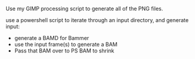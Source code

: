 Use my GIMP processing script to generate all of the PNG files.

use a powershell script to iterate through an input directory, and generate input:

- generate a BAMD for Bammer
- use the input frame(s) to generate a BAM
- Pass that BAM over to PS BAM to shrink
